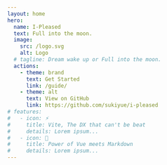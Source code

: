 ```yaml
---
layout: home
hero:
  name: I-Pleased
  text: Full into the moon.
  image:
    src: /logo.svg
    alt: Logo
  # tagline: Dream wake up or Full into the moon.
  actions:
    - theme: brand
      text: Get Started
      link: /guide/
    - theme: alt
      text: View on GitHub
      link: https://github.com/sukiyue/i-pleased
# features:
#   - icon: ⚡️
#     title: Vite, The DX that can't be beat
#     details: Lorem ipsum...
#   - icon: 🖖
#     title: Power of Vue meets Markdown
#     details: Lorem ipsum...
---
```


<!-- <Layout /> -->

<script>

</script>

<style lang="scss" scope>
:root {
  --vp-home-hero-name-color: transparent;
  --vp-home-hero-name-background: -webkit-linear-gradient(120deg, #bd34fe, #41d1ff);
}

.VPHome {
  padding: 96px;
  height: 100vh;
  background-image: -webkit-linear-gradient(top,
      rgba(0,0,0,0.6) 0%,
      rgba(0,0,0,0.3) 20%,
      rgba(0,0,0,0.3) 80%,
      rgba(0,0,0,0.6) 100%
    ),
    -webkit-linear-gradient(left,
      rgba(0,0,0,0.6) 0%,
      rgba(0,0,0,0.3) 20%,
      rgba(0,0,0,0.3) 80%,
      rgba(0,0,0,0.6) 100%)
      ,url(/assets/images/bg.png);
  /* background-image: url(/assets/images/bg.png);  */
  background-size: cover;
      background-attachment: fixed;

  &::after {
    content: ' ';
    height: 100%;
    width: 98%;
    top: 0;
    left: 0;
    position: fixed;
    background-image: -webkit-linear-gradient(top,
      rgba(238,17,17, 0.8) 0%,
      rgba(238,17,17, 0.2) 20%,
      rgba(238,17,17, 0) 80%,
      rgba(238,17,17, 0) 100%
    ),
    -webkit-linear-gradient(left, 
      rgba(0,98,255, 0) 0%, 
      rgba(0,98,255, 0) 20%, 
      rgba(0,98,255, 0.2) 80%, 
      rgba(0,98,255, 0.8) 100%)
      ,url(/assets/images/bg.png);
    background-size: cover;
    background-attachment: fixed;
    background-blend-mode: none;
    animation-duration: 5s;
    animation-delay: 0s;
    animation-timing-function: linear;
    animation-iteration-count: infinite;
    animation-name: glitch-anim-1;
  }

  p {
    color: #fff;
  }
}

@keyframes glitch-anim-1 {
  0% {
    opacity: 1;
    transform: translate3d(10px, 0, 0);
    clip-path: polygon(0 2%, 100% 2%, 100% 5%, 0 5%);
  }

  2% {
    clip-path: polygon(0 15%, 100% 15%, 100% 15%, 0 15%);
  }

  4% {
    clip-path: polygon(0 10%, 100% 10%, 100% 20%, 0 20%);
  }

  6% {
    clip-path: polygon(0 1%, 100% 1%, 100% 2%, 0 2%);
  }

  8% {
    clip-path: polygon(0 33%, 100% 33%, 100% 33%, 0 33%);
  }

  10% {
    clip-path: polygon(0 44%, 100% 44%, 100% 44%, 0 44%);
  }

  12% {
    clip-path: polygon(0 50%, 100% 50%, 100% 20%, 0 20%);
  }

  14% {
    clip-path: polygon(0 70%, 100% 70%, 100% 70%, 0 70%);
  }

  16% {
    clip-path: polygon(0 80%, 100% 80%, 100% 80%, 0 80%);
  }

  18% {
    clip-path: polygon(0 50%, 100% 50%, 100% 55%, 0 55%);
  }

  20% {
    clip-path: polygon(0 70%, 100% 70%, 100% 80%, 0 80%);
  }

  21.9% {
    opacity: 1;
    transform: translate3d(10px, 0, 0);
  }

  22%,
  100% {
    opacity: 0;
    transform: translate3d(0, 0, 0);
    clip-path: polygon(0 0, 0 0, 0 0, 0 0);
  }

}
</style>
